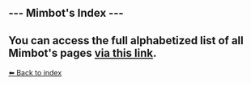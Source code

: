 ## --- Mimbot's Index ---

You can access the full alphabetized list of all Mimbot's pages [via this link](/index.html).
----------
[⬅️ Back to index](/index.md#6d30_s)